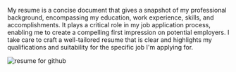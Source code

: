 My resume is a concise document that gives a snapshot of my professional background, encompassing my education, work experience, skills, and accomplishments. It plays a critical role in my job application process, enabling me to create a compelling first impression on potential employers. I take care to craft a well-tailored resume that is clear and highlights my qualifications and suitability for the specific job I'm applying for.

![resume for github](https://github.com/ambarmishraa/Resume/assets/119369782/80281e9c-4eb6-4d07-8e71-de16dc58a20f)

